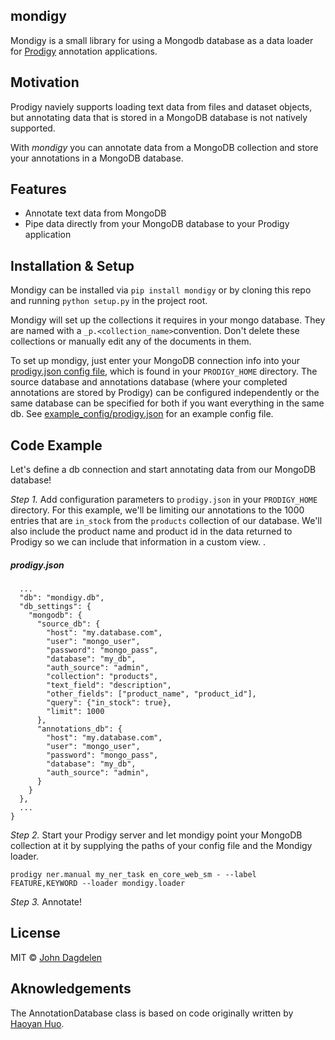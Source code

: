 ## mondigy

Mondigy is a small library for using a Mongodb database as a data loader 
for [Prodigy](https://prodi.gy) annotation applications.

## Motivation
Prodigy naviely supports loading text data from files and dataset objects, 
but annotating data that is stored in a MongoDB database is not natively 
supported. 

With *mondigy* you can annotate data from a MongoDB collection 
and store your annotations in a MongoDB database.

## Features
* Annotate text data from MongoDB
* Pipe data directly from your MongoDB database to your Prodigy application


## Installation & Setup

Mondigy can be installed via `pip install mondigy` or by cloning this repo and 
running `python setup.py` in the project root.

Mondigy will set up the collections it requires in your mongo database. They are 
named with a `_p.<collection_name>`convention. Don't delete these collections or 
manually edit any of the documents in them.

To set up mondigy, just enter your MongoDB connection info into your 
[prodigy.json config file](https://prodi.gy/docs/install#config),
which is found in your `PRODIGY_HOME` directory. The source database and annotations 
database (where your completed annotations are stored by Prodigy) can be configured 
independently or the same database can be specified for both if you want everything
in the same db. See 
[example_config/prodigy.json](https://github.com/jdagdelen/mondigy/example_config/prodigy.json)
for an example config file.

## Code Example
Let's define a db connection and start annotating data from our MongoDB database!

*Step 1.* Add configuration parameters to `prodigy.json` in your `PRODIGY_HOME` directory. For this example, 
we'll be limiting our annotations to the 1000 entries that are `in_stock` from the `products` collection 
of our database. We'll also include the product name and product id in the data returned to Prodigy 
so we can include that information in a custom view. .

##### prodigy.json
```
  ...
  "db": "mondigy.db",
  "db_settings": {
    "mongodb": {
      "source_db": {
        "host": "my.database.com",
        "user": "mongo_user",
        "password": "mongo_pass",
        "database": "my_db",
        "auth_source": "admin",
        "collection": "products",
        "text_field": "description",
        "other_fields": ["product_name", "product_id"],
        "query": {"in_stock": true},
        "limit": 1000
      },
      "annotations_db": {
        "host": "my.database.com",
        "user": "mongo_user",
        "password": "mongo_pass",
        "database": "my_db",
        "auth_source": "admin",
      }
    }
  },
  ...
}
```

*Step 2.* Start your Prodigy server and let mondigy point your MongoDB collection at it by 
supplying the paths of your config file and the Mondigy loader.

```prodigy ner.manual my_ner_task en_core_web_sm - --label FEATURE,KEYWORD --loader mondigy.loader```


*Step 3.* Annotate! 

## License

MIT © [John Dagdelen](jdagdelen.github.io)

## Aknowledgements

The AnnotationDatabase class is based on code originally written by [Haoyan Huo](https://github.com/hhaoyan).
